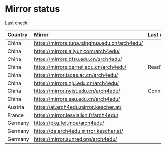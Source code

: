 <script src="./time.js"></script>
# Mirror status
Last check: <script type="text/javascript">localize(1744482589.8434322);</script>

|Country|Mirror|Last update|
|:------|:-----|:----------|
|China|https://mirrors.tuna.tsinghua.edu.cn/arch4edu/|<script type="text/javascript">localize(1744440008);</script>|
|China|https://mirrors.aliyun.com/arch4edu/|<script type="text/javascript">localize(1744440008);</script>|
|China|https://mirrors.bfsu.edu.cn/arch4edu/|<script type="text/javascript">localize(1744440008);</script>|
|China|https://mirrors.cernet.edu.cn/arch4edu/|ReadTimeout|
|China|https://mirror.iscas.ac.cn/arch4edu/|<script type="text/javascript">localize(1744440008);</script>|
|China|https://mirrors.nju.edu.cn/arch4edu/|<script type="text/javascript">localize(1744354038);</script>|
|China|https://mirror.nyist.edu.cn/arch4edu/|ConnectionError|
|China|https://mirrors.sau.edu.cn/arch4edu/|<script type="text/javascript">localize(1731653531);</script>|
|Austria|https://at.arch4edu.mirror.kescher.at/|<script type="text/javascript">localize(1744440008);</script>|
|France|https://mirror.lesviallon.fr/arch4edu/|<script type="text/javascript">localize(1744440008);</script>|
|Germany|https://pkg.fef.moe/arch4edu/|<script type="text/javascript">localize(1744440008);</script>|
|Germany|https://de.arch4edu.mirror.kescher.at/|<script type="text/javascript">localize(1744440008);</script>|
|Germany|https://mirror.sunred.org/arch4edu/|<script type="text/javascript">localize(1744440008);</script>|

<script src="./tablefilter/tablefilter.js"></script>
<script src="./table.js"></script>
